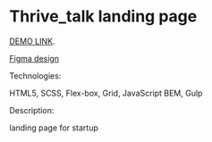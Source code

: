 # Thrive_talk landing page

[DEMO LINK](https://Bogdan-Kotsupey.github.io/Thrive_talk/).

[Figma design](https://www.figma.com/file/aHd2rHMrnzDXhowLuIQjIyVQ/ThriveTalk-Landing-Page?node-id=0%3A1)

Technologies:

HTML5, SCSS, Flex-box, Grid, JavaScript
BEM, Gulp

Description:

landing page for startup
